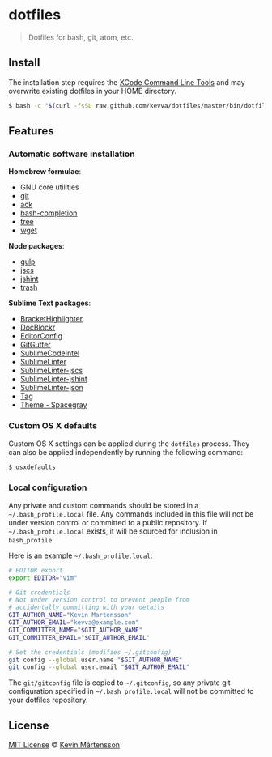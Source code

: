 # dotfiles

> Dotfiles for bash, git, atom, etc.

## Install

The installation step requires the [XCode Command Line
Tools](https://developer.apple.com/downloads) and may overwrite existing
dotfiles in your HOME directory.

```bash
$ bash -c "$(curl -fsSL raw.github.com/kevva/dotfiles/master/bin/dotfiles)"
```

## Features

### Automatic software installation

**Homebrew formulae**:

* GNU core utilities
* [git](http://git-scm.com/)
* [ack](http://betterthangrep.com/)
* [bash-completion](http://bash-completion.alioth.debian.org/)
* [tree](http://mama.indstate.edu/users/ice/tree/)
* [wget](http://www.gnu.org/software/wget/)

**Node packages**:

* [gulp](http://gulpjs.com/)
* [jscs](https://github.com/mdevils/node-jscs/)
* [jshint](http://jshint.com/)
* [trash](https://github.com/sindresorhus/trash/)

**Sublime Text packages**:

* [BracketHighlighter](https://sublime.wbond.net/packages/BracketHighlighter)
* [DocBlockr](https://sublime.wbond.net/packages/DocBlockr)
* [EditorConfig](https://sublime.wbond.net/packages/EditorConfig)
* [GitGutter](https://sublime.wbond.net/packages/GitGutter)
* [SublimeCodeIntel](https://sublime.wbond.net/packages/SublimeCodeIntel)
* [SublimeLinter](https://sublime.wbond.net/packages/SublimeLinter)
* [SublimeLinter-jscs](https://sublime.wbond.net/packages/SublimeLinter-jscs)
* [SublimeLinter-jshint](https://sublime.wbond.net/packages/SublimeLinter-jshint)
* [SublimeLinter-json](https://sublime.wbond.net/packages/SublimeLinter-json)
* [Tag](https://sublime.wbond.net/packages/Tag)
* [Theme - Spacegray](https://sublime.wbond.net/packages/Theme%20-%20Spacegray)

### Custom OS X defaults

Custom OS X settings can be applied during the `dotfiles` process. They can
also be applied independently by running the following command:

```bash
$ osxdefaults
```

### Local configuration

Any private and custom commands should be stored in a `~/.bash_profile.local`
file. Any commands included in this file will not be under version control or
committed to a public repository. If `~/.bash_profile.local` exists, it will be
sourced for inclusion in `bash_profile`.

Here is an example `~/.bash_profile.local`:

```bash
# EDITOR export
export EDITOR="vim"

# Git credentials
# Not under version control to prevent people from
# accidentally committing with your details
GIT_AUTHOR_NAME="Kevin Martensson"
GIT_AUTHOR_EMAIL="kevva@example.com"
GIT_COMMITTER_NAME="$GIT_AUTHOR_NAME"
GIT_COMMITTER_EMAIL="$GIT_AUTHOR_EMAIL"

# Set the credentials (modifies ~/.gitconfig)
git config --global user.name "$GIT_AUTHOR_NAME"
git config --global user.email "$GIT_AUTHOR_EMAIL"
```

The `git/gitconfig` file is copied to `~/.gitconfig`, so any private git
configuration specified in `~/.bash_profile.local` will not be committed to
your dotfiles repository.

## License

[MIT License](http://en.wikipedia.org/wiki/MIT_License) © [Kevin Mårtensson](http://kevinmartensson.com)
